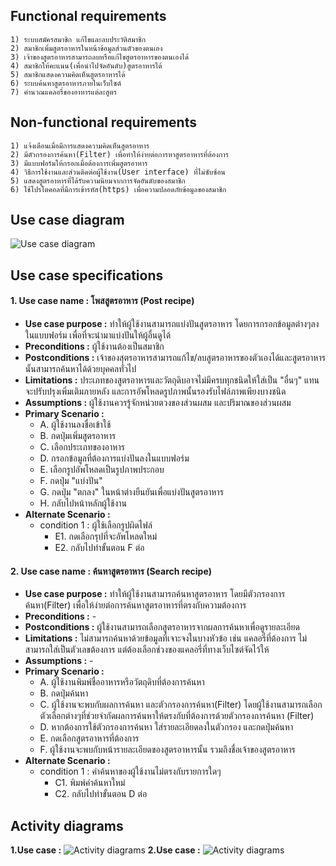 ## Functional requirements ##

    1) ระบบสมัครสมาชิก แก้ไขและลบประวัติสมาชิก
    2) สมาชิกเพิ่มสูตรอาหารในหน้าข้อมูลส่วนตัวของตนเอง
    3) เจ้าของสูตรอาหารสามารถลบหรือแก้ไขสูตรอาหารของตนเองได้
    4) สมาชิกให้คะแนน(เพื่อนำไปจัดอันดับ)สูตรอาหารได้
    5) สมาชิกแสดงความคิดเห็นสูตรอาหารได้
    6) ระบบค้นหาสูตรอาหารภายในเว็บไซต์
    7) คำนวณแคลอรี่ของอาหารแต่ละสูตร
  
## Non-functional requirements ##

    1) แจ้งเตือนเมื่อมีการแสดงความคิดเห็นสูตรอาหาร
    2) มีตัวกรองการค้นหา(Filter) เพื่อทำให้ง่ายต่อการหาสูตรอาหารที่ต้องการ
    3) มีแบบฟอร์มให้กรอกเมื่อต้องการเพิ่มสูตรอาหาร
    4) วิธีการใช้งานและส่วนติดต่อผู้ใช้งาน(User interface) ที่ไม่ซับซ้อน
    5) แสดงสูตรอาหารที่ได้รับความนิยมจากการจัดอันดับของสมาชิก
    6) ใช้โปรโตคอลที่มีการเข้ารหัส(https) เพื่อความปลอดภัยข้อมูลของสมาชิก

## Use case diagram ##

![Use case diagram](http://i.imgur.com/6lwTO1r.png)

## Use case specifications ##

#### **1. Use case name :** โพสสูตรอาหาร (Post recipe) ####
- **Use case purpose :** ทำให้ผู้ใช้งานสามารถแบ่งปันสูตรอาหาร โดยการกรอกข้อมูลต่างๆลงในแบบฟอร์ม เพื่อที่จะนำมาแบ่งปันให้ผู้อื่นดูได้
- **Preconditions :** ผู้ใช้งานต้องเป็นสมาชิก
- **Postconditions :** เจ้าของสุตรอาหารสามารถแก้ไข/ลบสูตรอาหารของตัวเองได้และสูตรอาหารนั้นสามารถค้นหาได้ด้วยบุคคลทั่วไป
- **Limitations :** ประเภทของสูตรอาหารและวัตถุดิบอาจไม่มีครบทุกชนิดให้ใส่เป็น "อื่นๆ" แทน จะปรับปรุงเพิ่มเติมภายหลัง และการอัพโหลดรูปภาพนั้นรองรับไฟล์ภาพเพียงบางชนิด
- **Assumptions :** ผู้ใช้งานควรรู้จักหน่วยตวงของส่วนผสม และปริมาณของส่วนผสม
- **Primary Scenario :**
  - A.	ผู้ใช้งานลงชื่อเข้าใช้
  - B.	กดปุ่มเพิ่มสูตรอาหาร
  - C.	เลือกประเภทของอาหาร
  - D.	กรอกข้อมูลที่ต้องการแบ่งปันลงในแบบฟอร์ม
  - E.	เลือกรูปอัพโหลดเป็นรูปภาพประกอบ
  - F.	กดปุ่ม "แบ่งปัน"
  - G.	กดปุ่ม "ตกลง" ในหน้าต่างยืนยันเพื่อแบ่งปันสูตรอาหาร
  - H.	กลับไปหน้าหลักผู้ใช้งาน
- **Alternate Scenario :** 
  - condition 1 : ผู้ใช้เลือกรูปผิดไฟล์
    - E1. กดเลือกรุปที่จะอัพโหลดใหม่ 
    - E2. กลับไปทำขั้นตอน F ต่อ
   

#### **2. Use case name :** ค้นหาสูตรอาหาร (Search recipe) ####
- **Use case purpose :** ทำให้ผู้ใช้งานสามารถค้นหาสูตรอาหาร โดยมีตัวกรองการค้นหา(Filter) เพื่อให้ง่ายต่อการค้นหาสูตรอาหารที่ตรงกับความต้องการ
- **Preconditions :** -
- **Postconditions :** ผู้ใช้งานสามารถเลือกสูตรอาหารจากผลการค้นหาเพื่อดูรายละเอียด
- **Limitations :** ไม่สามารถค้นหาด้วยข้อมูลที่เจาะจงในบางหัวข้อ เช่น แคลอรี่ที่ต้องการ ไม่สามารถใส่เป็นตัวเลขต้องการ แต่ต้องเลือกช่วงของแคลอรี่ที่ทางเว็บไซต์จัดไว้ให้
- **Assumptions :** -
- **Primary Scenario :**
  -  A. ผู้ใช้งานพิมพ์ชื่ออาหารหรือวัตถุดิบที่ต้องการค้นหา
  -  B. กดปุ่มค้นหา
  -  C. ผู้ใช้งานจะพบกับผลการค้นหา และตัวกรองการค้นหา(Filter) โดยผู้ใช้งานสามารถเลือกตัวเลือกต่างๆที่ช่วยจำกัดผลการค้นหาให้ตรงกับที่ต้องการด้วยตัวกรองการค้นหา (Filter)
  -  D. หากต้องการใช้ตัวกรองการค้นหา ใส่รายละเอียดลงในตัวกรอง และกดปุ่มค้นหา
  -  E. กดเลือกสูตรอาหารที่ต้องการ
  -  F. ผู้ใช้งานจะพบกับหน้ารายละเอียดของสูตรอาหารนั้น รวมถึงชื่อเจ้าของสูตรอาหาร
- **Alternate Scenario :** 
  - condition 1 : คำค้นหาของผู้ใช้งานไม่ตรงกับรายการใดๆ
    - C1. พิมพ์คำค้นหาใหม่
    - C2. กลับไปทำขั้นตอน D ต่อ


## Activity diagrams ##

**1.Use case :**
![Activity diagrams]()
**2.Use case :**
![Activity diagrams]()
